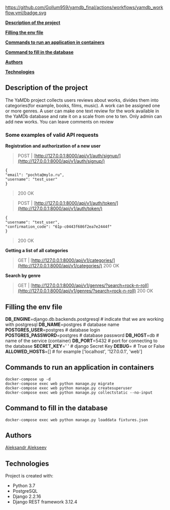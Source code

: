 https://github.com/Gollum959/yamdb_final/actions/workflows/yamdb_workflow.yml/badge.svg

[**Description of the project**](#description-of-the-project)

[**Filling the env file**](#filling-the-env-file)

[**Commands to run an application in containers**](#commands-to-run-an-application-in-containers)

[**Command to fill in the database**](#command-to-fill-in-the-database)

[**Authors**](#authors)

[**Technologies**](#technologies)


## Description of the project

The YaMDb project collects users reviews about works, divides them into categories(for example, books, films, music). A work can be assigned one or more genres. 
A user can make one text review for the work available in the YaMDb database and rate it on a scale from one to ten. Only admin can add new works. 
You can leave comments on review
### Some examples of valid API requests

**Registration and authorization of a new user**
> POST |  [http://127.0.0.1:8000/api/v1/auth/signup/](http://127.0.0.1:8000/api/v1/auth/signup/)
```
{
"email": "pochta@mylo.ru",
"username": "test_user"
}
```
> 200 OK

>  POST |  [http://127.0.0.1:8000/api/v1/auth/token/](http://127.0.0.1:8000/api/v1/auth/token/)
```
{
"username": "test_user",
"confirmation_code": "61p-c0443f686f2ea7e2444f"
}
```
> 200 OK

**Getting a list of all categories**
> GET |  [http://127.0.0.1:8000/api/v1/categories/](http://127.0.0.1:8000/api/v1/categories/)
> 200 OK

**Search by genre**
> GET |  [http://127.0.0.1:8000/api/v1/genres/?search=rock-n-roll](http://127.0.0.1:8000/api/v1/genres/?search=rock-n-roll)
> 200 OK

## Filling the env file

**DB_ENGINE**=django.db.backends.postgresql  # indicate that we are working with postgresql
**DB_NAME**=postgres  # database name
**POSTGRES_USER**=postgres  # database login
**POSTGRES_PASSWORD**=postgres  # database password
**DB_HOST**=db  # name of the service (container) 
**DB_PORT**=5432  # port for connecting to the database
**SECRET_KEY**=' ' # django Secret Key
**DEBUG**= # True or False
**ALLOWED_HOSTS**=[] # for example ['localhost', '127.0.0.1', 'web']

## Commands to run an application in containers
```
docker-compose up -d
docker-compose exec web python manage.py migrate 
docker-compose exec web python manage.py createsuperuser 
docker-compose exec web python manage.py collectstatic --no-input
```
## Command to fill in the database
```
docker-compose exec web python manage.py loaddata fixtures.json
```
## Authors
[Aleksandr Alekseev](https://github.com/Gollum959/)

## Technologies

Project is created with:
* Python 3.7
* PostgreSQL
* Django 2.2.16
* Django REST framework 3.12.4
